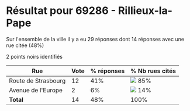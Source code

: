 # Résultat pour 69286 - Rillieux-la-Pape

Sur l'ensemble de la ville il y a eu 29 réponses dont 14 réponses avec une rue citée (48%)

2 points noirs identifiés

| Rue | Vote | % réponses | % Nb rues cités|
|-----|------|------------|----------------|
| Route de Strasbourg | 12 | 41% | <img src="../../img/bar_85.gif" />&nbsp;85%|
| Avenue de l'Europe | 2 | 6% | <img src="../../img/bar_14.gif" />&nbsp;14%|
| **Total** | 14 | 48% | 100%|
